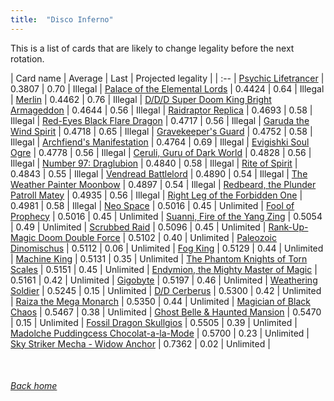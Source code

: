 ```yaml
---
title:  "Disco Inferno"
---
```


This is a list of cards that are likely to change legality before the next rotation.

| Card name | Average | Last | Projected legality |
| :-- |
[Psychic Lifetrancer](https://db.ygoprodeck.com/card/?search=Psychic%20Lifetrancer) | 0.3807 | 0.70 | Illegal |
[Palace of the Elemental Lords](https://db.ygoprodeck.com/card/?search=Palace%20of%20the%20Elemental%20Lords) | 0.4424 | 0.64 | Illegal |
[Merlin](https://db.ygoprodeck.com/card/?search=Merlin) | 0.4462 | 0.76 | Illegal |
[D/D/D Super Doom King Bright Armageddon](https://db.ygoprodeck.com/card/?search=D/D/D%20Super%20Doom%20King%20Bright%20Armageddon) | 0.4644 | 0.56 | Illegal |
[Raidraptor Replica](https://db.ygoprodeck.com/card/?search=Raidraptor%20Replica) | 0.4693 | 0.58 | Illegal |
[Red-Eyes Black Flare Dragon](https://db.ygoprodeck.com/card/?search=Red-Eyes%20Black%20Flare%20Dragon) | 0.4717 | 0.56 | Illegal |
[Garuda the Wind Spirit](https://db.ygoprodeck.com/card/?search=Garuda%20the%20Wind%20Spirit) | 0.4718 | 0.65 | Illegal |
[Gravekeeper's Guard](https://db.ygoprodeck.com/card/?search=Gravekeeper's%20Guard) | 0.4752 | 0.58 | Illegal |
[Archfiend's Manifestation](https://db.ygoprodeck.com/card/?search=Archfiend's%20Manifestation) | 0.4764 | 0.69 | Illegal |
[Evigishki Soul Ogre](https://db.ygoprodeck.com/card/?search=Evigishki%20Soul%20Ogre) | 0.4778 | 0.56 | Illegal |
[Ceruli, Guru of Dark World](https://db.ygoprodeck.com/card/?search=Ceruli,%20Guru%20of%20Dark%20World) | 0.4828 | 0.56 | Illegal |
[Number 97: Draglubion](https://db.ygoprodeck.com/card/?search=Number%2097:%20Draglubion) | 0.4840 | 0.58 | Illegal |
[Rite of Spirit](https://db.ygoprodeck.com/card/?search=Rite%20of%20Spirit) | 0.4843 | 0.55 | Illegal |
[Vendread Battlelord](https://db.ygoprodeck.com/card/?search=Vendread%20Battlelord) | 0.4890 | 0.54 | Illegal |
[The Weather Painter Moonbow](https://db.ygoprodeck.com/card/?search=The%20Weather%20Painter%20Moonbow) | 0.4897 | 0.54 | Illegal |
[Redbeard, the Plunder Patroll Matey](https://db.ygoprodeck.com/card/?search=Redbeard,%20the%20Plunder%20Patroll%20Matey) | 0.4935 | 0.56 | Illegal |
[Right Leg of the Forbidden One](https://db.ygoprodeck.com/card/?search=Right%20Leg%20of%20the%20Forbidden%20One) | 0.4981 | 0.58 | Illegal |
[Neo Space](https://db.ygoprodeck.com/card/?search=Neo%20Space) | 0.5016 | 0.45 | Unlimited |
[Fool of Prophecy](https://db.ygoprodeck.com/card/?search=Fool%20of%20Prophecy) | 0.5016 | 0.45 | Unlimited |
[Suanni, Fire of the Yang Zing](https://db.ygoprodeck.com/card/?search=Suanni,%20Fire%20of%20the%20Yang%20Zing) | 0.5054 | 0.49 | Unlimited |
[Scrubbed Raid](https://db.ygoprodeck.com/card/?search=Scrubbed%20Raid) | 0.5096 | 0.45 | Unlimited |
[Rank-Up-Magic Doom Double Force](https://db.ygoprodeck.com/card/?search=Rank-Up-Magic%20Doom%20Double%20Force) | 0.5102 | 0.40 | Unlimited |
[Paleozoic Dinomischus](https://db.ygoprodeck.com/card/?search=Paleozoic%20Dinomischus) | 0.5112 | 0.06 | Unlimited |
[Fog King](https://db.ygoprodeck.com/card/?search=Fog%20King) | 0.5129 | 0.44 | Unlimited |
[Machine King](https://db.ygoprodeck.com/card/?search=Machine%20King) | 0.5131 | 0.35 | Unlimited |
[The Phantom Knights of Torn Scales](https://db.ygoprodeck.com/card/?search=The%20Phantom%20Knights%20of%20Torn%20Scales) | 0.5151 | 0.45 | Unlimited |
[Endymion, the Mighty Master of Magic](https://db.ygoprodeck.com/card/?search=Endymion,%20the%20Mighty%20Master%20of%20Magic) | 0.5161 | 0.42 | Unlimited |
[Gigobyte](https://db.ygoprodeck.com/card/?search=Gigobyte) | 0.5197 | 0.46 | Unlimited |
[Weathering Soldier](https://db.ygoprodeck.com/card/?search=Weathering%20Soldier) | 0.5245 | 0.15 | Unlimited |
[D/D Cerberus](https://db.ygoprodeck.com/card/?search=D/D%20Cerberus) | 0.5300 | 0.42 | Unlimited |
[Raiza the Mega Monarch](https://db.ygoprodeck.com/card/?search=Raiza%20the%20Mega%20Monarch) | 0.5350 | 0.44 | Unlimited |
[Magician of Black Chaos](https://db.ygoprodeck.com/card/?search=Magician%20of%20Black%20Chaos) | 0.5467 | 0.38 | Unlimited |
[Ghost Belle & Haunted Mansion](https://db.ygoprodeck.com/card/?search=Ghost%20Belle%20%26%20Haunted%20Mansion) | 0.5470 | 0.15 | Unlimited |
[Fossil Dragon Skullgios](https://db.ygoprodeck.com/card/?search=Fossil%20Dragon%20Skullgios) | 0.5505 | 0.39 | Unlimited |
[Madolche Puddingcess Chocolat-a-la-Mode](https://db.ygoprodeck.com/card/?search=Madolche%20Puddingcess%20Chocolat-a-la-Mode) | 0.5700 | 0.23 | Unlimited |
[Sky Striker Mecha - Widow Anchor](https://db.ygoprodeck.com/card/?search=Sky%20Striker%20Mecha%20-%20Widow%20Anchor) | 0.7362 | 0.02 | Unlimited |

<br>

###### [Back home](index)